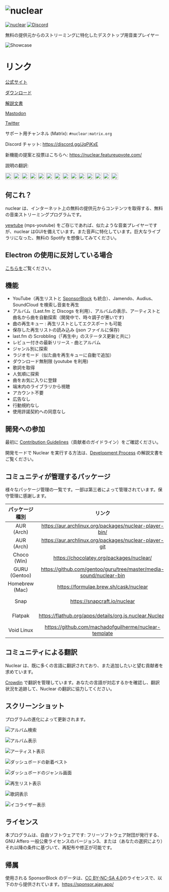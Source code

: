 # ![nuclear](https://i.imgur.com/oT1006i.png) 
[![nuclear](https://snapcraft.io//nuclear/badge.svg)](https://snapcraft.io/nuclear) [![Discord](https://img.shields.io/badge/Discord-7289DA?style=for-the-badge&logo=discord&logoColor=white)](https://discord.gg/JqPjKxE)

無料の提供元からのストリーミングに特化したデスクトップ用音楽プレイヤー

![Showcase](https://i.imgur.com/8qHu66J.png)

# リンク

[公式サイト](https://nuclear.js.org)

[ダウンロード](https://github.com/nukeop/nuclear/releases)

[解説文書](https://nukeop.gitbook.io/nuclear/)

[Mastodon](https://fosstodon.org/@nuclearplayer)

[Twitter](https://twitter.com/nuclear_player)

サポート用チャンネル (Matrix): `#nuclear:matrix.org`

Discord チャット: https://discord.gg/JqPjKxE

新機能の提案と投票はこちらへ: https://nuclear.featureupvote.com/

説明の翻訳:

<kbd>[<img title="Deutsch" alt="Deutsch (ドイツ語)" src="https://cdn.staticaly.com/gh/hjnilsson/country-flags/master/svg/de.svg" width="22">](README-de.md)</kbd>
<kbd>[<img title="Português" alt="Português (ポルトガル語)" src="https://cdn.staticaly.com/gh/hjnilsson/country-flags/master/svg/br.svg" width="22">](README-ptbr.md)</kbd>
<kbd>[<img title="Svenska" alt="Svenska" src="https://cdn.staticaly.com/gh/hjnilsson/country-flags/master/svg/se.svg" width="22">](README-se.md)</kbd>
<kbd>[<img title="English" alt="English (英語)" src="https://cdn.staticaly.com/gh/hjnilsson/country-flags/master/svg/us.svg" width="22">](../README.md)</kbd>
<kbd>[<img title="Hebrew" alt="Hebrew (ヘブライ語)" src="https://cdn.staticaly.com/gh/hjnilsson/country-flags/master/svg/il.svg" width="22">](README-he.md)</kbd>
<kbd>[<img title="Italiano" alt="Italiano" src="https://cdn.staticaly.com/gh/hjnilsson/country-flags/master/svg/it.svg" width="22">](README-it.md)</kbd>
<kbd>[<img title="Türkçe" alt="Türkçe" src="https://cdn.staticaly.com/gh/hjnilsson/country-flags/master/svg/tr.svg" width="22">](README-tr.md)</kbd>
<kbd>[<img title="Español" alt="Español" src="https://cdn.staticaly.com/gh/hjnilsson/country-flags/master/svg/es.svg" width="22">](README-es.md)</kbd>
<kbd>[<img title="Indonesia" alt="Indonesia" src="https://cdn.staticaly.com/gh/hjnilsson/country-flags/master/svg/id.svg" width="22">](README-id.md)</kbd>
<kbd>[<img title="Français" alt="Français (フランス語)" src="https://cdn.staticaly.com/gh/hjnilsson/country-flags/master/svg/fr.svg" width="22">](README-fr.md)</kbd>
<kbd>[<img title="Chinese" alt="Chinese (中国語)" src="https://cdn.staticaly.com/gh/hjnilsson/country-flags/master/svg/cn.svg" width="22">](README-zh-cn.md)</kbd>
<kbd>[<img title="Russian" alt="Russian" src="https://cdn.staticaly.com/gh/hjnilsson/country-flags/master/svg/ru.svg" width="22">](README-ru.md)</kbd>
<kbd>[<img title="Polski" alt="Polski" src="https://cdn.staticaly.com/gh/hjnilsson/country-flags/master/svg/pl.svg" width="22">](README-pl.md)</kbd>
<kbd>[<img title="Hindi" alt="Hindi" src="https://cdn.staticaly.com/gh/hjnilsson/country-flags/master/svg/in.svg" width="22">](README-hi.md)</kbd>

## 何これ？　
nuclear は、インターネット上の無料の提供元からコンテンツを取得する、無料の音楽ストリーミングプログラムです。

[yewtube](https://github.com/mps-youtube/yewtube) (mps-youtube) をご存じであれば、似たような音楽プレイヤーですが、nuclear はGUIを備えています。また音声に特化しています。巨大なライブラリになった、無料の Spotify を想像してみてください。

## Electron の使用に反対している場合
[こちらを](electron-ja.md)ご覧ください。

## 機能

- YouTube（再生リストと [SponsorBlock](https://sponsor.ajay.app/) も統合）、Jamendo、Audius、SoundCloud を検索し音楽を再生
- アルバム（Last.fm と Discogs を利用）、アルバムの表示、アーティストと曲名から曲を自動探索（開発中で、時々調子が悪いです)
- 曲の再生キュー : 再生リストとしてエクスポートも可能
- 保存した再生リストの読み込み (json ファイルに保存)
- last.fm の Scrobbling（「再生中」のステータス更新と共に）
- レビュー付きの最新リリース - 曲とアルバム
- ジャンル別に探索
- ラジオモード（似た曲を再生キューに自動で追加）
- ダウンロード無制限 (youtube を利用)
- 歌詞を取得
- 人気順に探索
- 曲をお気に入りに登録
- 端末内のライブラリから視聴
- アカウント不要
- 広告なし
- 行動規約なし
- 使用許諾契約への同意なし

## 開発への参加

最初に [Contribution Guidelines](https://nukeop.gitbook.io/nuclear/contributing/contribution-guidelines)（貢献者のガイドライン）をご確認ください。

開発モードで Nuclear を実行する方法は、[Development Process](https://nukeop.gitbook.io/nuclear/developer-resources/development-process) の解説文書をご覧ください。

## コミュニティが管理するパッケージ

様々なパッケージ管理の一覧です。一部は第三者によって管理されています。保守管理に感謝します。

| パッケージ種別   | リンク                                                               | 保守担当者                                   | インストール方法                           |
|:--------------:|:------------------------------------------------------------------:|:--------------------------------------------:|:---------------------------------------------:|
| AUR (Arch)     | https://aur.archlinux.org/packages/nuclear-player-bin/             | [nukeop](https://github.com/nukeop)          | yay -s nuclear-player-bin                     |
| AUR (Arch)     | https://aur.archlinux.org/packages/nuclear-player-git              | [nukeop](https://github.com/nukeop)          | yay -s nuclear-player-git                     |
| Choco (Win)    | https://chocolatey.org/packages/nuclear/                           | [JourneyOver](https://github.com/JourneyOver)| choco install nuclear                         |
| GURU (Gentoo)  | https://github.com/gentoo/guru/tree/master/media-sound/nuclear-bin | Orphaned    | emerge nuclear-bin                            |
| Homebrew (Mac) | https://formulae.brew.sh/cask/nuclear                              | Homebrew                                     | brew install --cask nuclear                   |
| Snap           | https://snapcraft.io/nuclear                                       | [nukeop](https://github.com/nukeop)          | sudo snap install nuclear                     |
| Flatpak        | https://flathub.org/apps/details/org.js.nuclear.Nuclear            | [nukeop](https://github.com/nukeop)          | flatpak install flathub org.js.nuclear.Nuclear|
| Void Linux     | https://github.com/machadofguilherme/nuclear-template              | [machadofguilherme](https://github.com/machadofguilherme) | See readme


## コミュニティによる翻訳
Nuclear は、既に多くの言語に翻訳されており、また追加したいと望む貢献者を求めています。

[Crowdin](https://crowdin.com/project/nuclear) で翻訳を管理しています。あなたの言語が対応するかを確認し、翻訳状況を追跡して、Nuclear の翻訳に協力してください。

## スクリーンショット
プログラムの進化によって更新されます。

![アルバム検索](https://i.imgur.com/idFVnAF.png)

![アルバム表示](https://i.imgur.com/Kvzo3q7.png)

![アーティスト表示](https://i.imgur.com/imBLYl3.png)

![ダッシュボードの新着ベスト](https://i.imgur.com/bMDrR4M.png)

![ダッシュボードのジャンル画面](https://i.imgur.com/g0aCmKx.png)

![再生リスト表示](https://i.imgur.com/2VMXHDC.png)

![歌詞表示](https://i.imgur.com/7e3DJKJ.png)

![イコライザー表示](https://i.imgur.com/WreRL0w.png)

## ライセンス

本プログラムは、自由ソフトウェアです: フリーソフトウェア財団が発行する、GNU Affero 一般公衆ライセンスのバージョン3、または（あなたの選択により）それ以降の条件に基づいて、再配布や修正が可能です。

## 帰属
使用される SponsorBlock のデータは、[CC BY-NC-SA 4.0](https://creativecommons.org/licenses/by-nc-sa/4.0/)のライセンスで、以下のから提供されています。https://sponsor.ajay.app/
